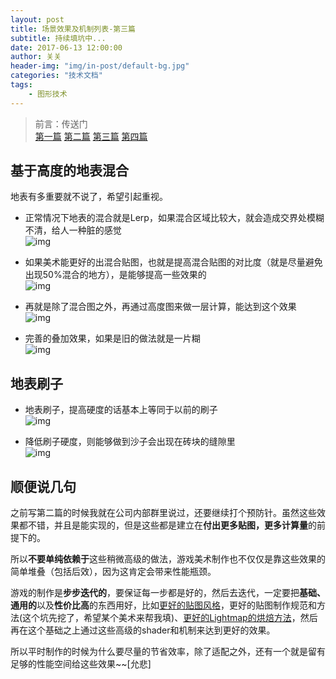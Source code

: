 ```yaml
---
layout: post
title: 场景效果及机制列表-第三篇
subtitle: 持续填坑中...
date: 2017-06-13 12:00:00
author: 关关
header-img: "img/in-post/default-bg.jpg"
categories: "技术文档"
tags:
    - 图形技术
---
```




> 前言：传送门  
> [第一篇](/2017/06/05/list-shader-scene) [第二篇](/2017/06/08/list-shader-scene-2) [第三篇](/2017/06/13/list-shader-scene-3) [第四篇](/2017/06/14/list-shader-scene-4)<!-- more -->
    
## 基于高度的地表混合
地表有多重要就不说了，希望引起重视。

- 正常情况下地表的混合就是Lerp，如果混合区域比较大，就会造成交界处模糊不清，给人一种脏的感觉  
    ![img](/img/in-post/list-render-demo/terrain-blend.png)  
    
- 如果美术能更好的出混合贴图，也就是提高混合贴图的对比度（就是尽量避免出现50%混合的地方），是能够提高一些效果的  
    ![img](/img/in-post/list-render-demo/terrain-blend-contrast.png)  
    
- 再就是除了混合图之外，再通过高度图来做一层计算，能达到这个效果  
    ![img](/img/in-post/list-render-demo/terrain-blend-height.png)  

- 完善的叠加效果，如果是旧的做法就是一片糊  
    ![img](/img/in-post/list-render-demo/terrain-height-blend.gif)  
    
## 地表刷子
- 地表刷子，提高硬度的话基本上等同于以前的刷子  
    ![img](/img/in-post/list-render-demo/height-blend-brush-hard.gif) 
    
- 降低刷子硬度，则能够做到沙子会出现在砖块的缝隙里  
    ![img](/img/in-post/list-render-demo/height-blend-brush.gif) 


## 顺便说几句  
之前写第二篇的时候我就在公司内部群里说过，还要继续打个预防针。虽然这些效果都不错，并且是能实现的，但是这些都是建立在**付出更多贴图，更多计算量**的前提下的。  

所以**不要单纯依赖于**这些稍微高级的做法，游戏美术制作也不仅仅是靠这些效果的简单堆叠（包括后效），因为这肯定会带来性能瓶颈。  

游戏的制作是**步步迭代的**，要保证每一步都是好的，然后去迭代，一定要把**基础、通用的**以及**性价比高**的东西用好，比如[更好的贴图风格](/2017/03/03/talk-npr)，更好的贴图制作规范和方法(这个坑先挖了，希望某个美术来帮我填)、[更好的Lightmap的烘焙方法](/2017/05/03/talk-bake-in-unity)，然后再在这个基础之上通过这些高级的shader和机制来达到更好的效果。

所以平时制作的时候为什么要尽量的节省效率，除了适配之外，还有一个就是留有足够的性能空间给这些效果~~[允悲]
    
